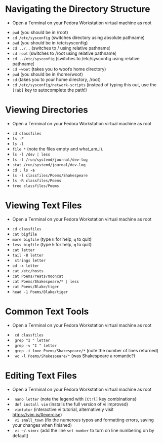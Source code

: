 # Navigating the Directory Structure
   * Open a Terminal on your Fedora Workstation virtual machine as root
   - `pwd` (you should be in /root)
   - `cd /etc/sysconfig` (switches directory using absolute pathname) 
   - `pwd` (you should be in /etc/sysconfig)
   - `cd ../..` (switches to / using relative pathname)
   - `cd root` (switches to /root using relative pathname)
   - `cd ../etc/sysconfig`	(switches to /etc/sysconfig using relative pathname)
   - `cd ~woot` (takes you to woot’s home directory)
   - `pwd` (you should be in /home/woot)
   - `cd` (takes you to your home directory, /root)	
   - `cd /etc/sysconfig/network-scripts` (instead of typing this out, use the `[Tab]` key to autocomplete the path!)

# Viewing Directories
   * Open a Terminal on your Fedora Workstation virtual machine as root
   - `cd classfiles` 
   - `ls -F`
   - `ls -l`
   - `file *` (note the files empty and what_am_i).
   - `ls -l /dev | less` 
   - `ls -l /run/systemd/journal/dev-log` 
   - `stat /run/systemd/journal/dev-log`
   - `cd ; ls -a`
   - `ls -l classfiles/Poems/Shakespeare`
   - `ls -R classfiles/Poems`
   - `tree classfiles/Poems`

# Viewing Text Files
   * Open a Terminal on your Fedora Workstation virtual machine as root
   - `cd classfiles`
   - `cat bigfile`
   - `more bigfile` (type `h` for help, `q` to quit)
   - `less bigfile` (type `h` for help, `q` to quit)
   - `cat letter`
   - `tail -8 letter`
   - ` strings letter`
   - `od -x letter`
   - `cat /etc/hosts`
   - `cat Poems/Yeats/mooncat`
   - `cat Poems/Shakespeare/* | less` 	
   - `cat Poems/Blake/tiger`
   - `head -1 Poems/Blake/tiger`

# Common Text Tools
   * Open a Terminal on your Fedora Workstation virtual machine as root
   - ` cd classfiles`
   - ` grep "I " letter` 
   - ` grep -v "I " letter`
   - ` grep -i love Poems/Shakespeare/*` (note the number of lines returned)
   - ` wc -l Poems/Shakespeare/*` (was Shakespeare a romantic?) 

# Editing Text Files
   * Open a Terminal on your Fedora Workstation virtual machine as root
   - ` nano letter` (note the legend with `[Ctrl]` key combinations)
   - ` dnf install vim` (installs the full version of vi improved)
   - ` vimtutor` (interactive vi tutorial, alternatively visit https://vim.is/#exercise)
   - ` vi small_town` (fix the numerous typos and formatting errors, saving your changes when finished)
   - ` vi ~/.vimrc` (add the line `set number` to turn on line numbering on by default)
